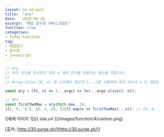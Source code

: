 ```yaml
---
layout: no-ad-post
title:  "ary"
date:   2019-04-19
excerpt: "매일 함수형 자바스크립트"
function: true
categories:
- Today Function
tag:
- 매일함수
- 함수형
- javascript
---
```


```javascript
// ary
// 추가 인수를 무시하고 최대 n 개의 인수를 허용하는 함수를 만듭니다.
// 
// Array.slice (0, n) 및 스프레드 연산자 (...)를 사용하여 최대 인수가 n 인 제공된 함수 fn을 호출합니다.

const ary = (fn, n) => (...args) => fn(...args.slice(0, n));

// 예시
const firstTwoMax = ary(Math.max, 2);
[[2, 6, 'a'], [8, 4, 6], [10]].map(x => firstTwoMax(...x)); // [6, 8, 10]
```

![예제 이미지 1]({{ site.url }}/images/function/4/carbon.png)

[출처: [http://30.surge.sh/](http://30.surge.sh/)]
